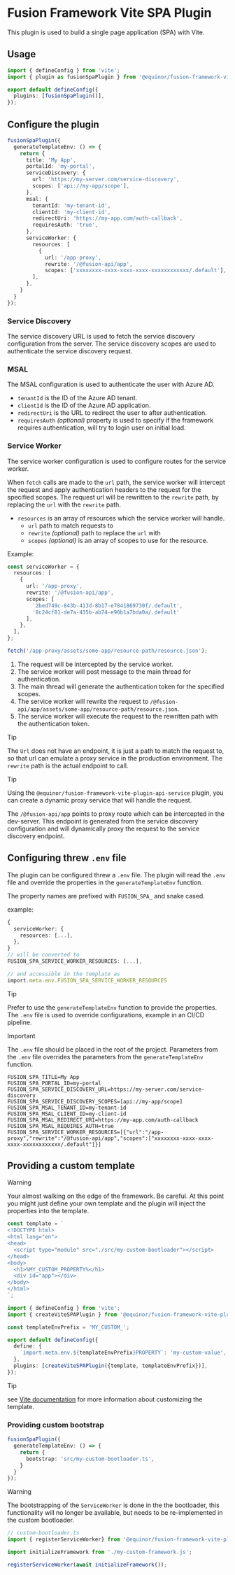 # Fusion Framework Vite SPA Plugin

This plugin is used to build a single page application (SPA) with Vite.

## Usage

```ts
import { defineConfig } from 'vite';
import { plugin as fusionSpaPlugin } from '@equinor/fusion-framework-vite-plugin-spa';

export default defineConfig({
  plugins: [fusionSpaPlugin()],
});
```

## Configure the plugin

```ts
fusionSpaPlugin({
  generateTemplateEnv: () => {
    return {
      title: 'My App',
      portalId: 'my-portal',
      serviceDiscovery: {
        url: 'https://my-server.com/service-discovery',
        scopes: ['api://my-app/scope'],
      },
      msal: {
        tenantId: 'my-tenant-id',
        clientId: 'my-client-id',
        redirectUri: 'https://my-app.com/auth-callback',
        requiresAuth: 'true',
      },
      serviceWorker: {
        resources: [
          {
            url: '/app-proxy',
            rewrite: '/@fusion-api/app',
            scopes: ['xxxxxxxx-xxxx-xxxx-xxxx-xxxxxxxxxxxx/.default'],
        ],
      },
    }
  }
});
```

### Service Discovery

The service discovery URL is used to fetch the service discovery configuration from the server.
The service discovery scopes are used to authenticate the service discovery request.

### MSAL

The MSAL configuration is used to authenticate the user with Azure AD.
- `tenantId` is the ID of the Azure AD tenant.
- `clientId` is the ID of the Azure AD application.
- `redirectUri` is the URL to redirect the user to after authentication.
- `requiresAuth` _(optional)_ property is used to specify if the framework requires authentication, will try to login user on initial load.

### Service Worker

The service worker configuration is used to configure routes for the service worker.

When `fetch` calls are made to the `url` path, the service worker will intercept the request and apply authentication headers to the request for the specified scopes. The request url will be rewritten to the `rewrite` path, by replacing the `url` with the `rewrite` path.

- `resources` is an array of resources which the service worker will handle.
  -  `url` path to match requests to
  -  `rewrite` _(optional)_ path to replace the `url` with
  -  `scopes` _(optional)_ is an array of scopes to use for the resource.

Example:
```ts
const serviceWorker = {
  resources: [
    {
      url: '/app-proxy',
      rewrite: '/@fusion-api/app',
      scopes: [
        '2bed749c-843b-413d-8b17-e7841869730f/.default',
        '8c24cf81-de7a-435b-ab74-e90b1a7bda0a/.default'
      ],
    },
  ],
};

fetch('/app-proxy/assets/some-app/resource-path/resource.json');
```
1. The request will be intercepted by the service worker.
2. The service worker will post message to the main thread for authentication.
3. The main thread will generate the authentication token for the specified scopes.
4. The service worker will rewrite the request to `/@fusion-api/app/assets/some-app/resource-path/resource.json`.
5. The service worker will execute the request to the rewritten path with the authentication token.

> [!TIP]
> The `Url` does not have an endpoint, it is just a path to match the request to, 
> so that url can emulate a proxy service in the production environment.
> The `rewrite` path is the actual endpoint to call.

> [!TIP]
> Using the `@equinor/fusion-framework-vite-plugin-api-service` plugin,
> you can create a dynamic proxy service that will handle the request.
> 
> The `/@fusion-api/app` points to proxy route which can be intercepted in the dev-server. 
> This endpoint is generated from the service discovery configuration and will dynamically proxy the request to the service discovery endpoint.  

## Configuring threw `.env` file

The plugin can be configured threw a `.env` file. The plugin will read the `.env` file and override the properties in the `generateTemplateEnv` function.

The property names are prefixed with `FUSION_SPA_` and snake cased. 

example:

```ts
{
  serviceWorker: {
    resources: [...],
  },
}
// will be converted to
FUSION_SPA_SERVICE_WORKER_RESOURCES: [...],

// and accessible in the template as
import.meta.env.FUSION_SPA_SERVICE_WORKER_RESOURCES
```

> [!TIP]
> Prefer to use the `generateTemplateEnv` function to provide the properties.
> The `.env` file is used to override configurations, example in an CI/CD pipeline.

> [!IMPORTANT]
> The `.env` file should be placed in the root of the project.
> Parameters from the `.env` file overrides the parameters from the `generateTemplateEnv` function.

```
FUSION_SPA_TITLE=My App
FUSION_SPA_PORTAL_ID=my-portal
FUSION_SPA_SERVICE_DISCOVERY_URL=https://my-server.com/service-discovery
FUSION_SPA_SERVICE_DISCOVERY_SCOPES=[api://my-app/scope]
FUSION_SPA_MSAL_TENANT_ID=my-tenant-id
FUSION_SPA_MSAL_CLIENT_ID=my-client-id
FUSION_SPA_MSAL_REDIRECT_URI=https://my-app.com/auth-callback
FUSION_SPA_MSAL_REQUIRES_AUTH=true
FUSION_SPA_SERVICE_WORKER_RESOURCES=[{"url":"/app-proxy","rewrite":"/@fusion-api/app","scopes":["xxxxxxxx-xxxx-xxxx-xxxx-xxxxxxxxxxxx/.default"]}]
```

## Providing a custom template

> [!WARNING]
> Your almost walking on the edge of the framework. Be careful.
> At this point you might just define your own template and the plugin will inject the properties into the template.

```ts
const template = `
<!DOCTYPE html>
<html lang="en">
<head>
  <script type="module" src="./src/my-custom-bootloader"></script>
</head>
<body>
  <h1>%MY_CUSTOM_PROPERTY%</h1>
  <div id="app"></div>
</body>
</html>
`;

import { defineConfig } from 'vite';
import { createViteSPAPlugin } from '@equinor/fusion-framework-vite-plugin-spa';

const templateEnvPrefix = 'MY_CUSTOM_';

export default defineConfig({
  define: {
    `import.meta.env.${templateEnvPrefix}PROPERTY`: 'my-custom-value',
  },
  plugins: [createViteSPAPlugin({template, templateEnvPrefix})],
});
```

> [!TIP]
> see [Vite documentation](https://vite.dev/guide/env-and-mode.html#html-constant-replacement) for more information about customizing the template.

### Providing custom bootstrap

```ts
fusionSpaPlugin({
  generateTemplateEnv: () => {
    return {
      bootstrap: 'src/my-custom-bootloader.ts',
    }
  }
});
```

> [!WARNING]
> The bootstrapping of the `ServiceWorker` is done in the the bootloader, 
> this functionality will no longer be available, but needs to be re-implemented in the custom bootloader.


```ts
// custom-bootloader.ts
import { registerServiceWorker} from '@equinor/fusion-framework-vite-plugin-spa/html';

import initializeFramework from './my-custom-framework.js';

registerServiceWorker(await initializeFramework());
```


